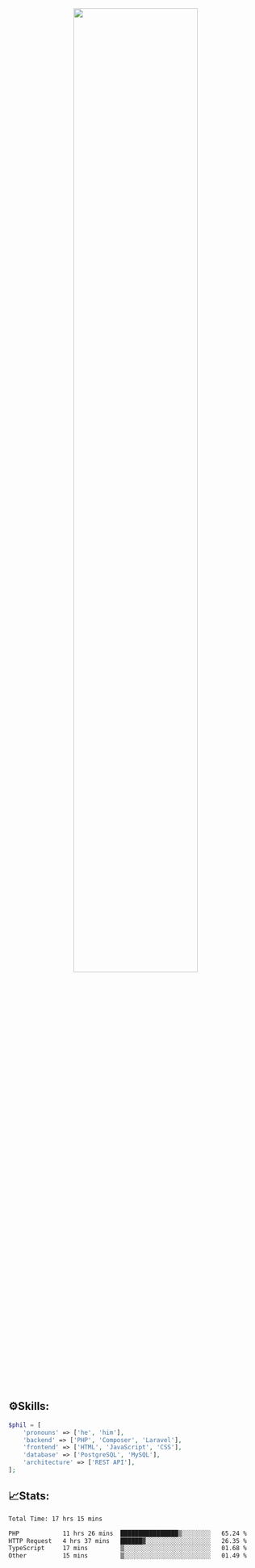 <div align="center">
<img src="https://readme-typing-svg.demolab.com?font=Inconsolata&weight=500&size=50&duration=4000&pause=300&color=A7A459&center=true&vCenter=true&multiline=true&repeat=false&random=false&width=1300&height=140&lines=Hello,+Привет;I'm+Philip+a+beginner+backend+developer+in+php" width="70%" />
</div>

## ⚙️Skills:
```php
$phil = [
    'pronouns' => ['he', 'him'],
    'backend' => ['PHP', 'Composer', 'Laravel'],
    'frontend' => ['HTML', 'JavaScript', 'CSS'],
    'database' => ['PostgreSQL', 'MySQL'],
    'architecture' => ['REST API'],
];
```

<!--START_SECTION:waka-->

## 📈Stats:

```txt
Total Time: 17 hrs 15 mins

PHP            11 hrs 26 mins  ████████████████▒░░░░░░░░   65.24 %
HTTP Request   4 hrs 37 mins   ██████▓░░░░░░░░░░░░░░░░░░   26.35 %
TypeScript     17 mins         ▒░░░░░░░░░░░░░░░░░░░░░░░░   01.68 %
Other          15 mins         ▒░░░░░░░░░░░░░░░░░░░░░░░░   01.49 %
```

<!--END_SECTION:waka-->

